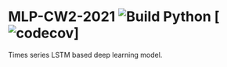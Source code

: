 # MLP-CW2-2021 ![Build Python](https://github.com/GrowlingM1ke/MLP-CW2-2021/workflows/Build%20Python/badge.svg) [![codecov](https://codecov.io/gh/GrowlingM1ke/MLP-CW2-2021/branch/main/graph/badge.svg?token=LJ7VBCEHTH)]

Times series LSTM based deep learning model.
